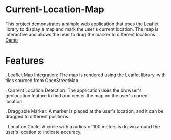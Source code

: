 # Current-Location-Map
This project demonstrates a simple web application that uses the Leaflet library to display a map and mark the user's current location. The map is interactive and allows the user to drag the marker to different locations.
<a href = "https://amansharmaa28.github.io/-Current-Location-Map/"> Demo </a>

# Features
. Leaflet Map Integration: The map is rendered using the Leaflet library, with tiles sourced from OpenStreetMap.

. Current Location Detection: The application uses the browser's geolocation feature to find and center the map on the user's current location.

. Draggable Marker: A marker is placed at the user's location, and it can be dragged to different positions.

. Location Circle: A circle with a radius of 100 meters is drawn around the user's location to indicate accuracy.

